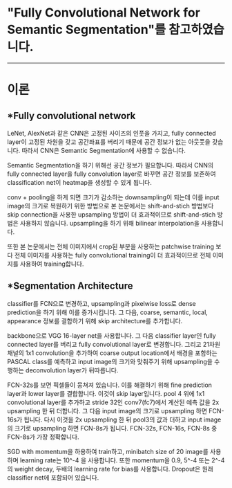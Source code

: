 # **"Fully Convolutional Network for Semantic Segmentation"를 참고하였습니다.**
---
# **이론**
## ***Fully convolutional network**

LeNet, AlexNet과 같은 CNN은 고정된 사이즈의 인풋을 가지고, fully connected layer이 고정된 차원을 갖고 공간좌표를 버리기 때문에 공간 정보가 없는 아웃풋을 갖습니다. 따라서 CNN은 Semantic Segmentation에 사용할 수 없습니다.

Semantic Segmentation을 하기 위해선 공간 정보가 필요합니다. 따라서 CNN의 fully connected layer을 fully convolution layer로 바꾸면 공간 정보를 보존하여 classification net이 heatmap을 생성할 수 있게 됩니다.

conv + pooling을 하게 되면 크기가 감소하는 downsampling이 되는데 이를 input image의 크기로 복원하기 위한 방법으로 본 논문에서는 shift-and-stich 방법보다 skip connection을 사용한 upsampling 방법이 더 효과적이므로 shift-and-stich 방법은 사용하지 않습니다.
upsampling을 하기 위해 bilinear interpolation을 사용합니다. 

또한 본 논문에서는 전체 이미지에서 crop된 부분을 사용하는 patchwise training 보다 전체 이미지를 사용하는 fully convolutional training이 더 효과적이므로 전체 이미지를 사용하여 training합니다.

## ***Segmentation Architecture** 

classifier를 FCN으로 변경하고, upsampling과 pixelwise loss로 dense prediction을 하기 위해 이를 증가시킵니다. 그 다음, coarse, semantic, local, appearance 정보를 결합하기 위해 skip architecture를 추가합니다.

backbone으로 VGG 16-layer net을 사용합니다. 그 다음 classifier layer인 fully connected layer를 버리고 fully convolutional layer로 변경합니다. 그리고 21차원 채널의 1x1 convolution을 추가하여 coarse output location에서 배경을 포함하는 PASCAL class를 예측하고 input image의 크기와 맞춰주기 위해 upsampling을 수행하는 deconvolution layer가 뒤따릅니다.

FCN-32s를 보면 픽셀들이 뭉쳐져 있습니다. 이를 해결하기 위해 fine prediction layer과 lower layer를 결합합니다. 이것이 skip layer입니다.
pool 4 위에 1x1 convolutional layer를 추가하고 stride 32인 conv7(fc7)에서 계산된 예측 값을 2x upsampling 한 뒤 더합니다. 그 다음 input image의 크기로 upsampling 하면 FCN-16s가 됩니다.
다시 이것을 2x upsampling 한 뒤 pool3의 값과 더하고 input image의 크기로 upsampling 하면 FCN-8s가 됩니다. FCN-32s, FCN-16s, FCN-8s 중 FCN-8s가 가장 정확합니다.

SGD with momentum을 하용하여 train하고, minibatch size of 20 image를 사용하며 learning rate는 10^-4  을 사용합니다. 또한 momentum을 0.9, 5^-4 또는 2^-4 의 weight decay, 두배의 learning rate for bias를 사용합니다. Dropout은 원래 classifier net에 포함되어 있습니다.

